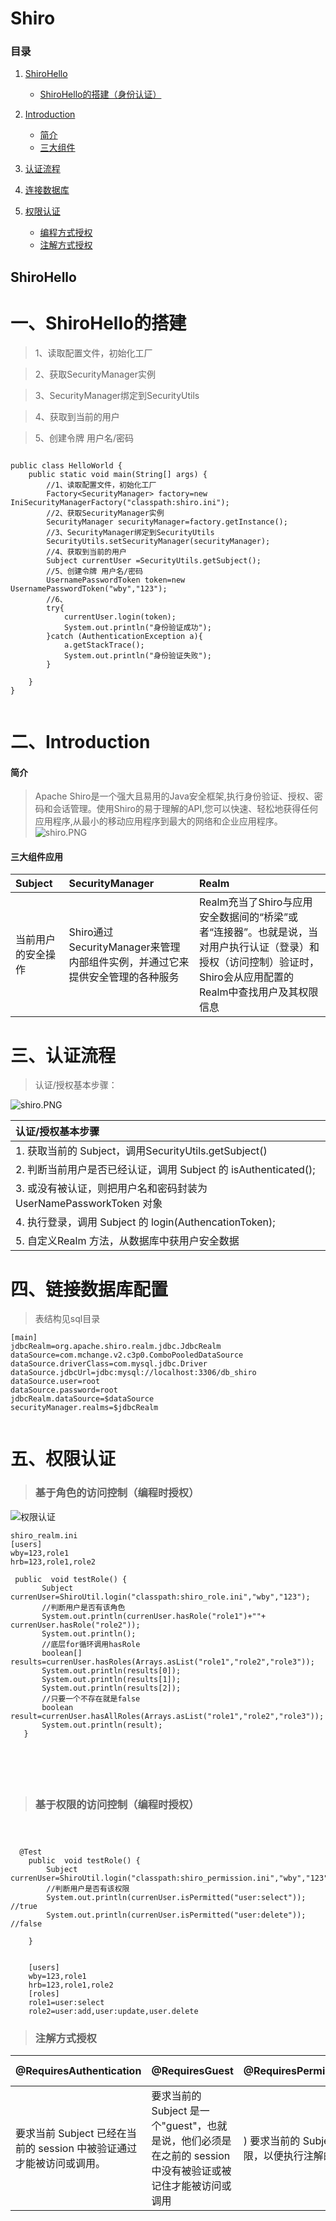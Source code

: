 # Shiro
### 目录

1. [ShiroHello](#ShiroHello)
    - [ShiroHello的搭建（身份认证）](#ShiroHello的搭建)
2. [Introduction](#introduction)
	- [简介](#简介)
    - [三大组件](#三大组件应用)
 
3. [认证流程](#认证流程)
    
4. [连接数据库](#连接数据库配置)


5. [权限认证](#权限认证)
    - [编程方式授权](#编程方式授权)
    - [注解方式授权](#注解方式授权)


## ShiroHello
# 一、ShiroHello的搭建
> 1、读取配置文件，初始化工厂

> 2、获取SecurityManager实例

> 3、SecurityManager绑定到SecurityUtils

> 4、获取到当前的用户

> 5、创建令牌 用户名/密码
```

public class HelloWorld {
    public static void main(String[] args) {
        //1、读取配置文件，初始化工厂
        Factory<SecurityManager> factory=new IniSecurityManagerFactory("classpath:shiro.ini");
        //2、获取SecurityManager实例
        SecurityManager securityManager=factory.getInstance();
        //3、SecurityManager绑定到SecurityUtils
        SecurityUtils.setSecurityManager(securityManager);
        //4、获取到当前的用户
        Subject currentUser =SecurityUtils.getSubject();
        //5、创建令牌 用户名/密码
        UsernamePasswordToken token=new UsernamePasswordToken("wby","123");
        //6、
        try{
            currentUser.login(token);
            System.out.println("身份验证成功");
        }catch (AuthenticationException a){
            a.getStackTrace();
            System.out.println("身份验证失败");
        }

    }
}


```
# 二、Introduction
#### 简介
> Apache Shiro是一个强大且易用的Java安全框架,执行身份验证、授权、密码和会话管理。使用Shiro的易于理解的API,您可以快速、轻松地获得任何应用程序,从最小的移动应用程序到最大的网络和企业应用程序。
![shiro.PNG](img/shiro.PNG)

#### 三大组件应用

 |Subject|SecurityManager |Realm|
 | :-----   |  :-----   |  :-----   | 
 |当前用户的安全操作|Shiro通过SecurityManager来管理内部组件实例，并通过它来提供安全管理的各种服务| Realm充当了Shiro与应用安全数据间的“桥梁”或者“连接器”。也就是说，当对用户执行认证（登录）和授权（访问控制）验证时，Shiro会从应用配置的Realm中查找用户及其权限信息|
 
 
 # 三、认证流程
 
 > 认证/授权基本步骤：
 
![shiro.PNG](img/认证过程.PNG)
 
  |认证/授权基本步骤|
  | :-----   | 
  | 1. 获取当前的 Subject，调用SecurityUtils.getSubject()|
  | 2. 判断当前用户是否已经认证，调用 Subject 的 isAuthenticated();|
  | 3. 或没有被认证，则把用户名和密码封装为 UserNamePassworkToken 对象|
  | 4. 执行登录，调用 Subject 的 login(AuthencationToken);|
  | 5. 自定义Realm 方法，从数据库中获用户安全数据|


 #  四、链接数据库配置

>表结构见sql目录 

```
[main]
jdbcRealm=org.apache.shiro.realm.jdbc.JdbcRealm
dataSource=com.mchange.v2.c3p0.ComboPooledDataSource
dataSource.driverClass=com.mysql.jdbc.Driver
dataSource.jdbcUrl=jdbc:mysql://localhost:3306/db_shiro
dataSource.user=root
dataSource.password=root
jdbcRealm.dataSource=$dataSource
securityManager.realms=$jdbcRealm


```

 
 
 # 五、权限认证
 
 > ### 基于角色的访问控制（编程时授权）
 
 ![权限认证](img/权限认证的三个方法.PNG)
 
 ```$xslt
shiro_realm.ini
[users]
wby=123,role1
hrb=123,role1,role2

  public  void testRole() {
        Subject currenUser=ShiroUtil.login("classpath:shiro_role.ini","wby","123");
        //判断用户是否有该角色
        System.out.println(currenUser.hasRole("role1")+""+ currenUser.hasRole("role2"));
        System.out.println();
        //底层for循环调用hasRole
        boolean[] results=currenUser.hasRoles(Arrays.asList("role1","role2","role3"));
        System.out.println(results[0]);
        System.out.println(results[1]);
        System.out.println(results[2]);
        //只要一个不存在就是false
        boolean result=currenUser.hasAllRoles(Arrays.asList("role1","role2","role3"));
        System.out.println(result);
    }






```
 
  > ### 基于权限的访问控制（编程时授权）

 
```$xslt



  @Test
    public  void testRole() {
        Subject currenUser=ShiroUtil.login("classpath:shiro_permission.ini","wby","123");
        //判断用户是否有该权限
        System.out.println(currenUser.isPermitted("user:select")); //true
        System.out.println(currenUser.isPermitted("user:delete"));  //false

    }
    
    
    [users]
    wby=123,role1
    hrb=123,role1,role2
    [roles]
    role1=user:select
    role2=user:add,user:update,user.delete
```

 

 
> ### 注解方式授权

 |@RequiresAuthentication|@RequiresGuest|@RequiresPermissions("account:create")|@RequiresRoles("administrator")|@RequiresUser RequiresUser|
 | :-----   |  :-----   |  :-----   |  :-----   |   :-----   | 
 |要求当前 Subject 已经在当前的 session 中被验证通过才能被访问或调用。|要求当前的 Subject 是一个"guest"，也就是说，他们必须是在之前的 session 中没有被验证或被记住才能被访问或调用|) 要求当前的 Subject 被允许一个或多个权限，以便执行注解的方法|) 要求当前的 Subject 被允许一个或多个权限，以便执行注解的方法|) 要求当前的 Subject 被允许一个或多个权限，以便执行注解的方法|

 
 
 
 